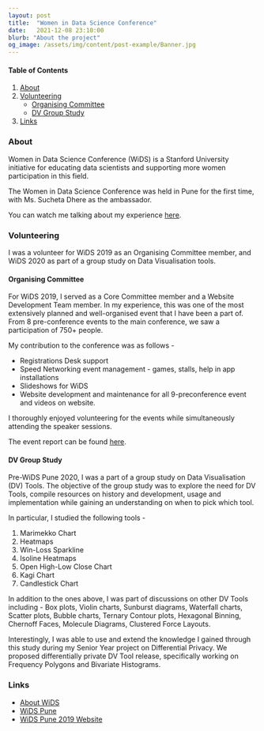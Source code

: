 ```yaml
---
layout: post
title:  "Women in Data Science Conference"
date:   2021-12-08 23:10:00
blurb: "About the project"
og_image: /assets/img/content/post-example/Banner.jpg
---
```


#### Table of Contents
1. [About](#About)
2. [Volunteering](#Volunteering)
    * [Organising Committee](#organising-committee)
    * [DV Group Study](#dv-group-study)
3. [Links](#links)

### About

Women in Data Science Conference (WiDS) is a Stanford University initiative for educating data scientists and supporting more women participation in this field.

The Women in Data Science Conference was held in Pune for the first time, with Ms. Sucheta Dhere as the ambassador.

You can watch me talking about my experience [here](https://www.youtube.com/watch?v=zpA_GSZhoHE).

### Volunteering

I was a volunteer for WiDS 2019 as an Organising Committee member, and WiDS 2020 as part of a group study on Data Visualisation tools.

#### Organising Committee

For WiDS 2019, I served as a Core Committee member and a Website Development Team member. In my experience, this was one of the most extensively planned and well-organised event that I have been a part of. From 8 pre-conference events to the main conference, we saw a participation of 750+ people.

My contribution to the conference was as follows -
* Registrations Desk support
* Speed Networking event management - games, stalls, help in app installations
* Slideshows for WiDS
* Website development and maintenance for all 9-preconference event and videos on website.

I thoroughly enjoyed volunteering for the events while simultaneously attending the speaker sessions.

The event report can be found [here](file:///home/rajashree/Downloads/WiDSv2.2.pdf).

#### DV Group Study

Pre-WiDS Pune 2020, I was a part of a group study on Data Visualisation (DV) Tools. The objective of the group study was to explore the need for DV Tools, compile resources on history and development, usage and implementation while gaining an understanding on when to pick which tool.

In particular, I studied the following tools -
1. Marimekko Chart
2. Heatmaps
3. Win-Loss Sparkline
4. Isoline Heatmaps
5. Open High-Low Close Chart
6. Kagi Chart
7. Candlestick Chart

<!-- I have compiled my studies in this [repository](https://github.com/Chaitanyasuma/DVTools). -->

In addition to the ones above, I was part of discussions on other DV Tools including - Box plots, Violin charts, Sunburst diagrams, Waterfall charts, Scatter plots, Bubble charts, Ternary Contour plots, Hexagonal Binning, Chernoff Faces, Molecule Diagrams, Clustered Force Layouts.

Interestingly, I was able to use and extend the knowledge I gained through this study during my Senior Year project on Differential Privacy. We proposed differentially private DV Tool release, specifically working on Frequency Polygons and Bivariate Histograms.

### Links

* [About WiDS](https://www.widsconference.org/about.html)
* [WiDS Pune](https://widspune.com/)
* [WiDS Pune 2019 Website](https://sites.google.com/view/widspune2019/about)
